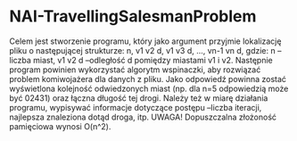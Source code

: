 # NAI-TravellingSalesmanProblem

Celem jest stworzenie programu, który jako argument przyjmie lokalizację pliku o następującej strukturze: n, v1 v2 d, v1 v3 d, ..., vn-1 vn d, gdzie: n –liczba miast, v1 v2 d –odległość d pomiędzy miastami v1 i v2. Następnie program powinien wykorzystać algorytm wspinaczki, aby rozwiązać problem komiwojażera dla danych z pliku. Jako odpowiedź powinna zostać wyświetlona kolejność odwiedzonych miast (np. dla n=5 odpowiedzią może być 02431) oraz łączna długość tej drogi. Należy też w miarę działania programu, wypisywać informacje dotyczące postępu –liczba iteracji, najlepsza znaleziona dotąd droga, itp. UWAGA! Dopuszczalna złożoność pamięciowa wynosi O(n^2).

